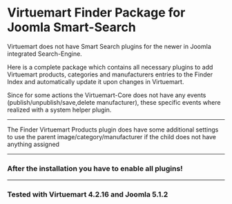 # Virtuemart Finder Package for Joomla Smart-Search

Virtuemart does not have Smart Search plugins for the newer in Joomla integrated Search-Engine.

Here is a complete package which contains all necessary plugins to add Virtuemart products, categories and manufacturers entries to the Finder Index and automatically update it upon changes in Virtuemart.

Since for some actions the Virtuemart-Core does not have any events (publish/unpublish/save,delete manufacturer), these specific events where realized with a system helper plugin.

---

The Finder Virtuemart Products plugin does have some additional settings to use the parent image/category/manufacturer if the child does not have anything assigned

---

### After the installation you have to enable all plugins!

---

### Tested with Virtuemart 4.2.16 and Joomla 5.1.2
